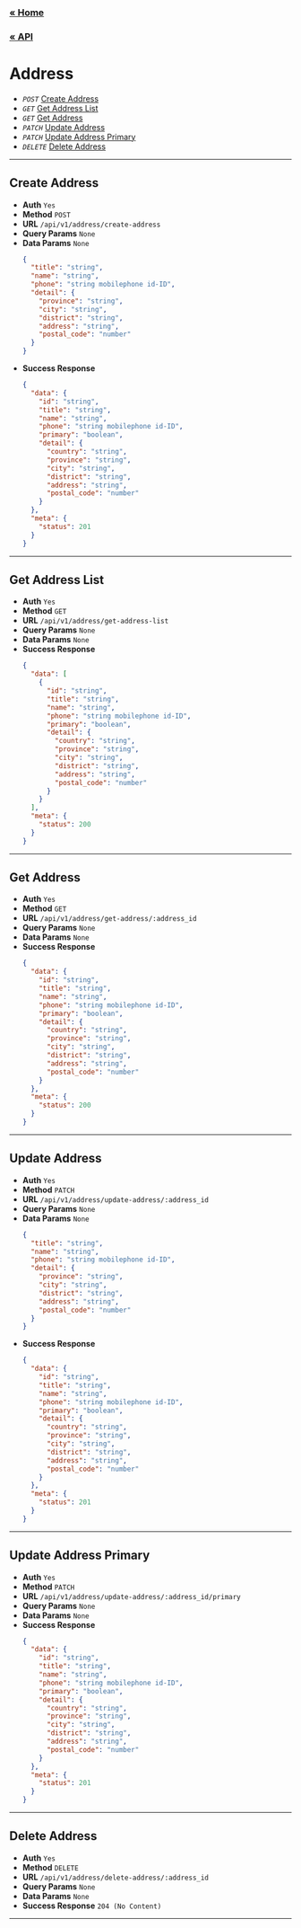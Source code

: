 ### [&laquo; Home](../../README.md)

### [&laquo; API](../API.md)

# Address

- _`POST`_ [Create Address](#create-address)
- _`GET`_ [Get Address List](#get-address-list)
- _`GET`_ [Get Address](#get-address)
- _`PATCH`_ [Update Address](#update-address)
- _`PATCH`_ [Update Address Primary](#update-address-primary)
- _`DELETE`_ [Delete Address](#delete-address)

---

## Create Address

- **Auth** `Yes`
- **Method** `POST`
- **URL** `/api/v1/address/create-address`
- **Query Params** `None`
- **Data Params** `None`
  ```json
  {
    "title": "string",
    "name": "string",
    "phone": "string mobilephone id-ID",
    "detail": {
      "province": "string",
      "city": "string",
      "district": "string",
      "address": "string",
      "postal_code": "number"
    }
  }
  ```
- **Success Response**
  ```json
  {
    "data": {
      "id": "string",
      "title": "string",
      "name": "string",
      "phone": "string mobilephone id-ID",
      "primary": "boolean",
      "detail": {
        "country": "string",
        "province": "string",
        "city": "string",
        "district": "string",
        "address": "string",
        "postal_code": "number"
      }
    },
    "meta": {
      "status": 201
    }
  }
  ```

---

## Get Address List

- **Auth** `Yes`
- **Method** `GET`
- **URL** `/api/v1/address/get-address-list`
- **Query Params** `None`
- **Data Params** `None`
- **Success Response**
  ```json
  {
    "data": [
      {
        "id": "string",
        "title": "string",
        "name": "string",
        "phone": "string mobilephone id-ID",
        "primary": "boolean",
        "detail": {
          "country": "string",
          "province": "string",
          "city": "string",
          "district": "string",
          "address": "string",
          "postal_code": "number"
        }
      }
    ],
    "meta": {
      "status": 200
    }
  }
  ```

---

## Get Address

- **Auth** `Yes`
- **Method** `GET`
- **URL** `/api/v1/address/get-address/:address_id`
- **Query Params** `None`
- **Data Params** `None`
- **Success Response**
  ```json
  {
    "data": {
      "id": "string",
      "title": "string",
      "name": "string",
      "phone": "string mobilephone id-ID",
      "primary": "boolean",
      "detail": {
        "country": "string",
        "province": "string",
        "city": "string",
        "district": "string",
        "address": "string",
        "postal_code": "number"
      }
    },
    "meta": {
      "status": 200
    }
  }
  ```

---

## Update Address

- **Auth** `Yes`
- **Method** `PATCH`
- **URL** `/api/v1/address/update-address/:address_id`
- **Query Params** `None`
- **Data Params** `None`
  ```json
  {
    "title": "string",
    "name": "string",
    "phone": "string mobilephone id-ID",
    "detail": {
      "province": "string",
      "city": "string",
      "district": "string",
      "address": "string",
      "postal_code": "number"
    }
  }
  ```
- **Success Response**
  ```json
  {
    "data": {
      "id": "string",
      "title": "string",
      "name": "string",
      "phone": "string mobilephone id-ID",
      "primary": "boolean",
      "detail": {
        "country": "string",
        "province": "string",
        "city": "string",
        "district": "string",
        "address": "string",
        "postal_code": "number"
      }
    },
    "meta": {
      "status": 201
    }
  }
  ```

---

## Update Address Primary

- **Auth** `Yes`
- **Method** `PATCH`
- **URL** `/api/v1/address/update-address/:address_id/primary`
- **Query Params** `None`
- **Data Params** `None`
- **Success Response**
  ```json
  {
    "data": {
      "id": "string",
      "title": "string",
      "name": "string",
      "phone": "string mobilephone id-ID",
      "primary": "boolean",
      "detail": {
        "country": "string",
        "province": "string",
        "city": "string",
        "district": "string",
        "address": "string",
        "postal_code": "number"
      }
    },
    "meta": {
      "status": 201
    }
  }
  ```

---

## Delete Address

- **Auth** `Yes`
- **Method** `DELETE`
- **URL** `/api/v1/address/delete-address/:address_id`
- **Query Params** `None`
- **Data Params** `None`
- **Success Response** `204 (No Content)`

---
